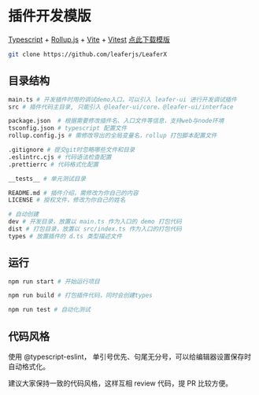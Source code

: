 # 插件开发模版

[Typescript](https://ts.nodejs.cn/) + [Rollup.js](https://www.rollupjs.com/) + [Vite](https://cn.vitejs.dev/guide/) + [Vitest](https://cn.vitest.dev/guide/) [点此下载模版](https://github.com/leaferjs/LeaferX/archive/refs/heads/main.zip)

```sh
git clone https://github.com/leaferjs/LeaferX
```

## 目录结构

```sh
main.ts # 开发插件时用的调试demo入口，可以引入 leafer-ui 进行开发调试插件
src # 插件代码主目录, 只能引入 @leafer-ui/core、@leafer-ui/interface

package.json  # 根据需要修改插件名、入口文件等信息，支持web与node环境
tsconfig.json # typescript 配置文件
rollup.config.js # 需修改导出的全局变量名，rollup 打包脚本配置文件

.gitignore # 提交git时忽略哪些文件和目录
.eslintrc.cjs # 代码语法检查配置
.prettierrc # 代码格式化配置

__tests__ # 单元测试目录

README.md # 插件介绍，需修改为你自己的内容
LICENSE # 授权文件，修改为你自己的姓名

# 自动创建
dev # 开发目录，放置以 main.ts 作为入口的 demo 打包代码
dist # 打包目录，放置以 src/index.ts 作为入口的打包代码
types # 放置插件的 d.ts 类型描述文件
```

## 运行

```sh
npm run start # 开始运行项目

npm run build # 打包插件代码，同时会创建types

npm run test # 自动化测试
```

## 代码风格

使用 @typescript-eslint， 单引号优先、句尾无分号，可以给编辑器设置保存时自动格式化。

建议大家保持一致的代码风格，这样互相 review 代码，提 PR 比较方便。
